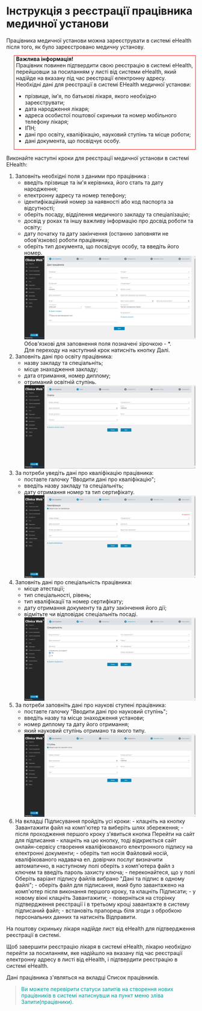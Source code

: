 ﻿# Інструкція з реєстрації працівника медичної установи

Працівника медичної установи можна зареєструвати в системі eHealth після того, як було зареєстровано медичну установу.    

<div style="border: 1px solid red; margin-left: 20px; padding-left: 5px">
<b>Важлива інформація!</b>   

<div>Працівник повинен підтвердити свою реєстрацію в системі eHealth, перейшовши за посиланням у листі від системи eHealth, який надійде на вказану під час реєстрації електронну адресу.</div>  

<div>Необхідні дані для реєстрації в системі EHealth медичної установи:   
<ul><li>прізвище, ім'я, по батькові лікаря, якого необхідно зареєструвати;</li>
<li>дата народження лікаря;</li>
<li>адреса особистої поштової скриньки та номер мобільного телефону лікаря;</li>
<li>ІПН;</li>
<li>дані про освіту, кваліфікацію, науковий ступінь та місце роботи;</li>
<li>дані документа, що посвідчує особу.</li></ul></div></div>   

Виконайте наступні кроки для реєстрації медичної установи в системі EHealth:   
<ol>
<li>
Заповніть необхідні поля з даними про працівника :

- введіть прізвище та ім'я керівника, його стать та дату народження; 
- електронну адресу та номер телефону;
- ідентифікаційний номер за наявності або код паспорта за відсутності;
- оберіть посаду, відділення медичного закладу та спеціалізацію;
- досвід у роках та іншу важливу інформацію про  досвід роботи та освіту;
- дату початку та дату закінчення (останню заповняти не обов'язково) роботи працівника;
- оберіть тип документа, що посвідчує особу, та введіть його номер.![](./images/createEmployee/emp1.png)
    Обов'язкові для заповнення поля позначені зірочкою - *.   
    Для переходу на наступний крок натисніть кнопку Далі.</li>

<li>Заповніть дані про освіту працівника:

- назву закладу та спеціальніть;
- місце знаходження закладу;
- дата отримання, номер диплому;
- отриманий освітній ступінь.![](./images/createEmployee/emp2.png)</li>

<li>За потреби уведіть дані про кваліфікацію працівника:

- поставте галочку "Вводити дані про кваліфікацію";
- введіть назву закладу та спеціальніть;
- дату отримання номер та тип сертифікату.![](./images/createEmployee/emp3.png)</li>

<li>Заповніть дані про спеціальність працівника:

- місце атестації;
- тип спеціальності, рівень;
- тип кваліфікації та номер сертифікату;
- дату отримання документу та дату закінчення його дії;
- відмітьте чи відповідає спеціальніть посаді.![](./images/createEmployee/emp4.png)</li>


<li>За потреби заповніть дані про наукові ступені працівника:

- поставте галочку "Вводити дані про науковий ступінь";
- введіть назву та місце знаходження установи;
- номер диплому та дату його отримання;
- який науковий ступінь отримано та якого типу.![](./images/createEmployee/emp5.png)</li>

<li>На вкладці Підписування пройдіть усі кроки:
- клацніть на кнопку Завантажити файл на комп'ютер та виберіть шлях збереження;
- після проходження першого кроку з'явиться кнопка Перейти на сайт для підписання - клацніть на цю кнопку, тоді відкриється сайт онлайн-сервісу створення кваліфікованого електронного підпису на електронні документи;
- оберіть тип носія Файловий носій, кваліфікованого надавача ел. довірчих послуг визначити автоматично, в наступному полі оберіть з комп'ютера файл з ключем та введіть пароль захисту ключа;
- переконайтеся, що у полі Оберіть варіант підпису файлів вибрано "Дані та підпис в одному файлі";
- оберіть файл для підписання, який було завантажено на комп'ютер після виконання першого кроку, та клацніть Підписати;
- у новому вікні клацніть Завантажити;
- поверніться на сторінку підтвердження реєстрації і в третьому кроці завантажте в систему підписаний файл;
- встановіть прапорець біля згоди з обробкою персональних данних та натисніть Відправити.</li>   
</ol>
На поштову скриньку лікаря надійде лист від eHealth для підтвердження реєстрації в системі.   

Щоб завершити реєстрацію лікаря в системі eHealth, лікарю необхідно перейти за посиланням, яке надійшло на вказану під час реєстрації електронну адресу в листі від eHealth, і підтвердити реєстрацію в системі eHealth.

Дані працівника з'являться на вкладці Список працівників.    

><span style="color: #009999">Ви можете перевірити статуси запитів на створення нових працівників в системі натиснувши на пункт меню зліва Запити(працівники).</span>